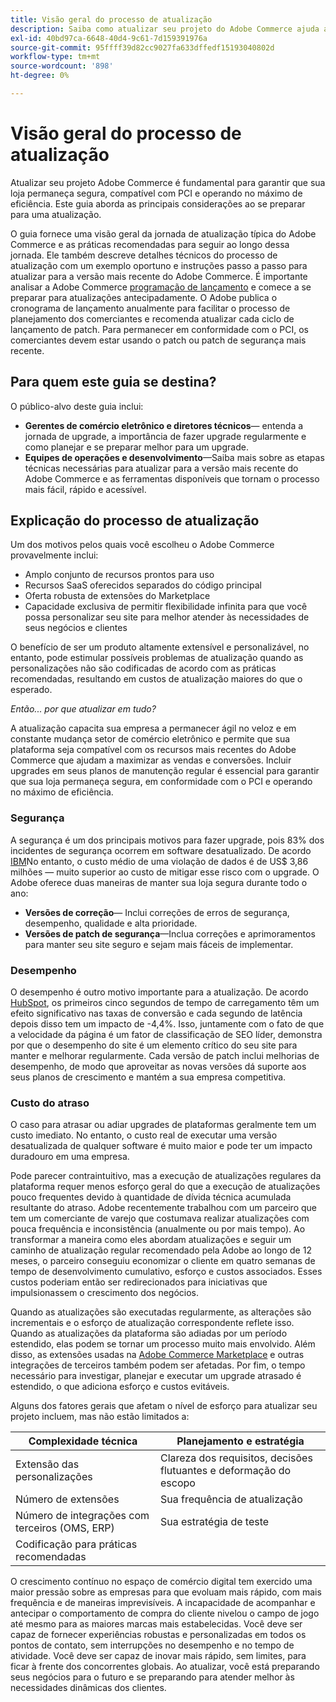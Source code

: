 ```yaml
---
title: Visão geral do processo de atualização
description: Saiba como atualizar seu projeto do Adobe Commerce ajuda a manter sua loja segura e operando com eficiência.
exl-id: 40bd97ca-6648-40d4-9c61-7d159391976a
source-git-commit: 95ffff39d82cc9027fa633dffedf15193040802d
workflow-type: tm+mt
source-wordcount: '898'
ht-degree: 0%

---
```


# Visão geral do processo de atualização

Atualizar seu projeto Adobe Commerce é fundamental para garantir que sua loja permaneça segura, compatível com PCI e operando no máximo de eficiência. Este guia aborda as principais considerações ao se preparar para uma atualização.

O guia fornece uma visão geral da jornada de atualização típica do Adobe Commerce e as práticas recomendadas para seguir ao longo dessa jornada. Ele também descreve detalhes técnicos do processo de atualização com um exemplo oportuno e instruções passo a passo para atualizar para a versão mais recente do Adobe Commerce. É importante analisar a Adobe Commerce [programação de lançamento](../release/schedule.md) e comece a se preparar para atualizações antecipadamente. O Adobe publica o cronograma de lançamento anualmente para facilitar o processo de planejamento dos comerciantes e recomenda atualizar cada ciclo de lançamento de patch. Para permanecer em conformidade com o PCI, os comerciantes devem estar usando o patch ou patch de segurança mais recente.

## Para quem este guia se destina?

O público-alvo deste guia inclui:

- **Gerentes de comércio eletrônico e diretores técnicos**— entenda a jornada de upgrade, a importância de fazer upgrade regularmente e como planejar e se preparar melhor para um upgrade.
- **Equipes de operações e desenvolvimento**—Saiba mais sobre as etapas técnicas necessárias para atualizar para a versão mais recente do Adobe Commerce e as ferramentas disponíveis que tornam o processo mais fácil, rápido e acessível.

## Explicação do processo de atualização

Um dos motivos pelos quais você escolheu o Adobe Commerce provavelmente inclui:

- Amplo conjunto de recursos prontos para uso
- Recursos SaaS oferecidos separados do código principal
- Oferta robusta de extensões do Marketplace
- Capacidade exclusiva de permitir flexibilidade infinita para que você possa personalizar seu site para melhor atender às necessidades de seus negócios e clientes

O benefício de ser um produto altamente extensível e personalizável, no entanto, pode estimular possíveis problemas de atualização quando as personalizações não são codificadas de acordo com as práticas recomendadas, resultando em custos de atualização maiores do que o esperado.

_Então... por que atualizar em tudo?_

A atualização capacita sua empresa a permanecer ágil no veloz e em constante mudança setor de comércio eletrônico e permite que sua plataforma seja compatível com os recursos mais recentes do Adobe Commerce que ajudam a maximizar as vendas e conversões. Incluir upgrades em seus planos de manutenção regular é essencial para garantir que sua loja permaneça segura, em conformidade com o PCI e operando no máximo de eficiência.

### Segurança

A segurança é um dos principais motivos para fazer upgrade, pois 83% dos incidentes de segurança ocorrem em software desatualizado. De acordo [IBM](https://www.ibm.com/reports/data-breach)No entanto, o custo médio de uma violação de dados é de US$ 3,86 milhões — muito superior ao custo de mitigar esse risco com o upgrade. O Adobe oferece duas maneiras de manter sua loja segura durante todo o ano:

- **Versões de correção**— Inclui correções de erros de segurança, desempenho, qualidade e alta prioridade.
- **Versões de patch de segurança**—Inclua correções e aprimoramentos para manter seu site seguro e sejam mais fáceis de implementar.

### Desempenho

O desempenho é outro motivo importante para a atualização. De acordo [HubSpot](https://blog.hubspot.com/marketing/page-load-time-conversion-rates), os primeiros cinco segundos de tempo de carregamento têm um efeito significativo nas taxas de conversão e cada segundo de latência depois disso tem um impacto de -4,4%. Isso, juntamente com o fato de que a velocidade da página é um fator de classificação de SEO líder, demonstra por que o desempenho do site é um elemento crítico do seu site para manter e melhorar regularmente. Cada versão de patch inclui melhorias de desempenho, de modo que aproveitar as novas versões dá suporte aos seus planos de crescimento e mantém a sua empresa competitiva.

### Custo do atraso

O caso para atrasar ou adiar upgrades de plataformas geralmente tem um custo imediato. No entanto, o custo real de executar uma versão desatualizada de qualquer software é muito maior e pode ter um impacto duradouro em uma empresa.

Pode parecer contraintuitivo, mas a execução de atualizações regulares da plataforma requer menos esforço geral do que a execução de atualizações pouco frequentes devido à quantidade de dívida técnica acumulada resultante do atraso. Adobe recentemente trabalhou com um parceiro que tem um comerciante de varejo que costumava realizar atualizações com pouca frequência e inconsistência (anualmente ou por mais tempo). Ao transformar a maneira como eles abordam atualizações e seguir um caminho de atualização regular recomendado pela Adobe ao longo de 12 meses, o parceiro conseguiu economizar o cliente em quatro semanas de tempo de desenvolvimento cumulativo, esforço e custos associados. Esses custos poderiam então ser redirecionados para iniciativas que impulsionassem o crescimento dos negócios.

Quando as atualizações são executadas regularmente, as alterações são incrementais e o esforço de atualização correspondente reflete isso. Quando as atualizações da plataforma são adiadas por um período estendido, elas podem se tornar um processo muito mais envolvido. Além disso, as extensões usadas na [Adobe Commerce Marketplace](https://marketplace.magento.com/) e outras integrações de terceiros também podem ser afetadas. Por fim, o tempo necessário para investigar, planejar e executar um upgrade atrasado é estendido, o que adiciona esforço e custos evitáveis.

Alguns dos fatores gerais que afetam o nível de esforço para atualizar seu projeto incluem, mas não estão limitados a:

| Complexidade técnica | Planejamento e estratégia |
|-----------------------------------------------------------|--------------------------------------------------------------|
| Extensão das personalizações | Clareza dos requisitos, decisões flutuantes e deformação do escopo |
| Número de extensões | Sua frequência de atualização |
| Número de integrações com terceiros (OMS, ERP) | Sua estratégia de teste |
| Codificação para práticas recomendadas |                                                              |

O crescimento contínuo no espaço de comércio digital tem exercido uma maior pressão sobre as empresas para que evoluam mais rápido, com mais frequência e de maneiras imprevisíveis. A incapacidade de acompanhar e antecipar o comportamento de compra do cliente nivelou o campo de jogo até mesmo para as maiores marcas mais estabelecidas. Você deve ser capaz de fornecer experiências robustas e personalizadas em todos os pontos de contato, sem interrupções no desempenho e no tempo de atividade. Você deve ser capaz de inovar mais rápido, sem limites, para ficar à frente dos concorrentes globais. Ao atualizar, você está preparando seus negócios para o futuro e se preparando para atender melhor às necessidades dinâmicas dos clientes.

